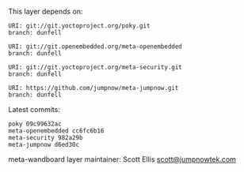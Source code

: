 This layer depends on:

    URI: git://git.yoctoproject.org/poky.git
    branch: dunfell

    URI: git://git.openembedded.org/meta-openembedded
    branch: dunfell

    URI: git://git.yoctoproject.org/meta-security.git
    branch: dunfell

    URI: https://github.com/jumpnow/meta-jumpnow.git
    branch: dunfell

Latest commits:

    poky 09c99632ac
    meta-openembedded cc6fc6b16
    meta-security 982a29b
    meta-jumpnow d6ed30c

meta-wandboard layer maintainer: Scott Ellis <scott@jumpnowtek.com>
